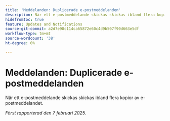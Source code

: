 ```yaml
---
title: 'Meddelanden: Duplicerade e-postmeddelanden'
description: När ett e-postmeddelande skickas skickas ibland flera kopior av e-postmeddelandet.
hidefromtoc: true
feature: Updates and Notifications
source-git-commit: a2d7e98c114ca65872e60c4d9b507f90d663e5df
workflow-type: tm+mt
source-wordcount: '38'
ht-degree: 0%

---
```


# Meddelanden: Duplicerade e-postmeddelanden

När ett e-postmeddelande skickas skickas ibland flera kopior av e-postmeddelandet.

_Först rapporterad den 7 februari 2025._
